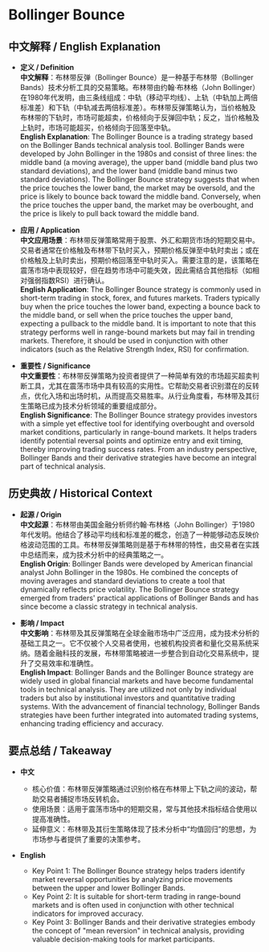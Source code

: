 # Bollinger Bounce

## 中文解释 / English Explanation

* **定义 / Definition**  
  **中文解释**：布林带反弹（Bollinger Bounce）是一种基于布林带（Bollinger Bands）技术分析工具的交易策略。布林带由约翰·布林格（John Bollinger）在1980年代发明，由三条线组成：中轨（移动平均线）、上轨（中轨加上两倍标准差）和下轨（中轨减去两倍标准差）。布林带反弹策略认为，当价格触及布林带的下轨时，市场可能超卖，价格倾向于反弹回中轨；反之，当价格触及上轨时，市场可能超买，价格倾向于回落至中轨。  
  **English Explanation**: The Bollinger Bounce is a trading strategy based on the Bollinger Bands technical analysis tool. Bollinger Bands were developed by John Bollinger in the 1980s and consist of three lines: the middle band (a moving average), the upper band (middle band plus two standard deviations), and the lower band (middle band minus two standard deviations). The Bollinger Bounce strategy suggests that when the price touches the lower band, the market may be oversold, and the price is likely to bounce back toward the middle band. Conversely, when the price touches the upper band, the market may be overbought, and the price is likely to pull back toward the middle band.

* **应用 / Application**  
  **中文应用场景**：布林带反弹策略常用于股票、外汇和期货市场的短期交易中。交易者通常在价格触及布林带下轨时买入，预期价格反弹至中轨时卖出；或在价格触及上轨时卖出，预期价格回落至中轨时买入。需要注意的是，该策略在震荡市场中表现较好，但在趋势市场中可能失效，因此需结合其他指标（如相对强弱指数RSI）进行确认。  
  **English Application**: The Bollinger Bounce strategy is commonly used in short-term trading in stock, forex, and futures markets. Traders typically buy when the price touches the lower band, expecting a bounce back to the middle band, or sell when the price touches the upper band, expecting a pullback to the middle band. It is important to note that this strategy performs well in range-bound markets but may fail in trending markets. Therefore, it should be used in conjunction with other indicators (such as the Relative Strength Index, RSI) for confirmation.

* **重要性 / Significance**  
  **中文重要性**：布林带反弹策略为投资者提供了一种简单有效的市场超买超卖判断工具，尤其在震荡市场中具有较高的实用性。它帮助交易者识别潜在的反转点，优化入场和出场时机，从而提高交易胜率。从行业角度看，布林带及其衍生策略已成为技术分析领域的重要组成部分。  
  **English Significance**: The Bollinger Bounce strategy provides investors with a simple yet effective tool for identifying overbought and oversold market conditions, particularly in range-bound markets. It helps traders identify potential reversal points and optimize entry and exit timing, thereby improving trading success rates. From an industry perspective, Bollinger Bands and their derivative strategies have become an integral part of technical analysis.

## 历史典故 / Historical Context

* **起源 / Origin**  
  **中文起源**：布林带由美国金融分析师约翰·布林格（John Bollinger）于1980年代发明。他结合了移动平均线和标准差的概念，创造了一种能够动态反映价格波动范围的工具。布林带反弹策略则是基于布林带的特性，由交易者在实践中总结而来，成为技术分析中的经典策略之一。  
  **English Origin**: Bollinger Bands were developed by American financial analyst John Bollinger in the 1980s. He combined the concepts of moving averages and standard deviations to create a tool that dynamically reflects price volatility. The Bollinger Bounce strategy emerged from traders' practical applications of Bollinger Bands and has since become a classic strategy in technical analysis.

* **影响 / Impact**  
  **中文影响**：布林带及其反弹策略在全球金融市场中广泛应用，成为技术分析的基础工具之一。它不仅被个人交易者使用，也被机构投资者和量化交易系统采纳。随着金融科技的发展，布林带策略被进一步整合到自动化交易系统中，提升了交易效率和准确性。  
  **English Impact**: Bollinger Bands and the Bollinger Bounce strategy are widely used in global financial markets and have become fundamental tools in technical analysis. They are utilized not only by individual traders but also by institutional investors and quantitative trading systems. With the advancement of financial technology, Bollinger Bands strategies have been further integrated into automated trading systems, enhancing trading efficiency and accuracy.

## 要点总结 / Takeaway

* **中文**  
  - 核心价值：布林带反弹策略通过识别价格在布林带上下轨之间的波动，帮助交易者捕捉市场反转机会。  
  - 使用场景：适用于震荡市场中的短期交易，常与其他技术指标结合使用以提高准确性。  
  - 延伸意义：布林带及其衍生策略体现了技术分析中“均值回归”的思想，为市场参与者提供了重要的决策参考。  

* **English**  
  - Key Point 1: The Bollinger Bounce strategy helps traders identify market reversal opportunities by analyzing price movements between the upper and lower Bollinger Bands.  
  - Key Point 2: It is suitable for short-term trading in range-bound markets and is often used in conjunction with other technical indicators for improved accuracy.  
  - Key Point 3: Bollinger Bands and their derivative strategies embody the concept of "mean reversion" in technical analysis, providing valuable decision-making tools for market participants.